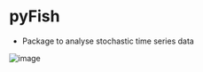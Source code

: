 # pyFish
* Package to analyse stochastic time series data


![image](https://img.shields.io/badge/numpy-1.7-green)

